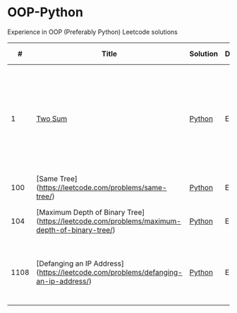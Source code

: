 # OOP-Python
Experience in OOP (Preferably Python) Leetcode solutions

| # | Title | Solution | Difficulty | Basic idea (One line) |
|---| ----- | -------- | -----------| --------------------- |
| 1 | [Two Sum](https://leetcode.com/problems/two-sum/) | [Python](https://github.com/anniemaa/OOP-Python/blob/main/TwoSums.py) | Easy | 1. Hash O(n) and O(n) space.<br>2. Sort and search with two points O(n) and O(1) space. |
| 100 | [Same Tree] (https://leetcode.com/problems/same-tree/) | [Python](https://github.com/anniemaa/OOP-Python/blob/main/100-same-tree.py) | Easy | 1. |
| 104 | [Maximum Depth of Binary Tree] (https://leetcode.com/problems/maximum-depth-of-binary-tree/) | [Python](https://github.com/anniemaa/OOP-Python/blob/main/104-maximum-depth-of-binary-tree.py) | Easy | 1. Recursion max(left, right) + 1 |
| 1108 | [Defanging an IP Address] (https://leetcode.com/problems/defanging-an-ip-address/) | [Python](https://github.com/anniemaa/OOP-Python/blob/main/1108-defanging-an-ip-address.py) | Easy | 1. String manipulate (split, replace and join), O(n) and O(n)|
